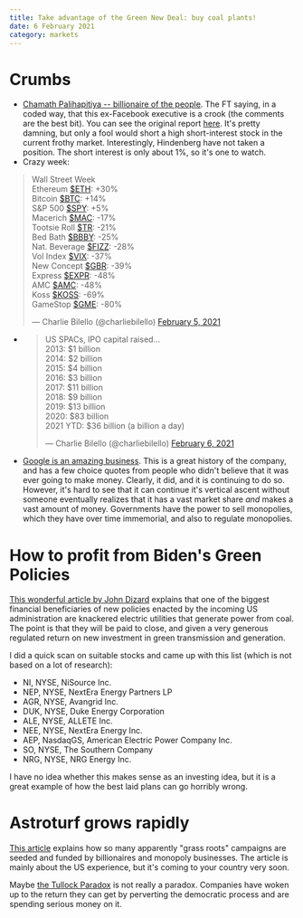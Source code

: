 ```yaml
---
title: Take advantage of the Green New Deal: buy coal plants!
date: 6 February 2021
category: markets
---
```


# Crumbs

- [Chamath Palihapitiya -- billionaire of the people](https://www.ft.com/content/ab96cae4-1bbc-4b66-a100-be6c07ea3f2b). The FT saying, in a coded way, that this ex-Facebook executive is a crook (the comments are the best bit). You can see the original report [here](https://hindenburgresearch.com/clover/). It's pretty damning, but only a fool would short a high short-interest stock in the current frothy market. Interestingly, Hindenberg have not taken a position. The short interest is only about 1%, so it's one to watch.
- Crazy week:
<blockquote class="twitter-tweet"><p lang="en" dir="ltr">Wall Street Week<br>Ethereum <a href="https://twitter.com/search?q=%24ETH&amp;src=ctag&amp;ref_src=twsrc%5Etfw">$ETH</a>: +30%<br>Bitcoin <a href="https://twitter.com/search?q=%24BTC&amp;src=ctag&amp;ref_src=twsrc%5Etfw">$BTC</a>: +14%<br>S&amp;P 500 <a href="https://twitter.com/search?q=%24SPY&amp;src=ctag&amp;ref_src=twsrc%5Etfw">$SPY</a>: +5%<br>Macerich <a href="https://twitter.com/search?q=%24MAC&amp;src=ctag&amp;ref_src=twsrc%5Etfw">$MAC</a>: -17%<br>Tootsie Roll <a href="https://twitter.com/search?q=%24TR&amp;src=ctag&amp;ref_src=twsrc%5Etfw">$TR</a>: -21%<br>Bed Bath <a href="https://twitter.com/search?q=%24BBBY&amp;src=ctag&amp;ref_src=twsrc%5Etfw">$BBBY</a>: -25%<br>Nat. Beverage <a href="https://twitter.com/search?q=%24FIZZ&amp;src=ctag&amp;ref_src=twsrc%5Etfw">$FIZZ</a>: -28%<br>Vol Index <a href="https://twitter.com/search?q=%24VIX&amp;src=ctag&amp;ref_src=twsrc%5Etfw">$VIX</a>: -37%<br>New Concept <a href="https://twitter.com/search?q=%24GBR&amp;src=ctag&amp;ref_src=twsrc%5Etfw">$GBR</a>: -39%<br>Express <a href="https://twitter.com/search?q=%24EXPR&amp;src=ctag&amp;ref_src=twsrc%5Etfw">$EXPR</a>: -48%<br>AMC <a href="https://twitter.com/search?q=%24AMC&amp;src=ctag&amp;ref_src=twsrc%5Etfw">$AMC</a>: -48%<br>Koss <a href="https://twitter.com/search?q=%24KOSS&amp;src=ctag&amp;ref_src=twsrc%5Etfw">$KOSS</a>: -69%<br>GameStop <a href="https://twitter.com/search?q=%24GME&amp;src=ctag&amp;ref_src=twsrc%5Etfw">$GME</a>: -80%</p>&mdash; Charlie Bilello (@charliebilello) <a href="https://twitter.com/charliebilello/status/1357823507036598277?ref_src=twsrc%5Etfw">February 5, 2021</a></blockquote> <script async src="https://platform.twitter.com/widgets.js" charset="utf-8"></script> 

- <blockquote class="twitter-tweet"><p lang="en" dir="ltr">US SPACs, IPO capital raised...<br>2013: $1 billion<br>2014: $2 billion<br>2015: $4 billion<br>2016: $3 billion<br>2017: $11 billion<br>2018: $9 billion<br>2019: $13 billion<br>2020: $83 billion<br>2021 YTD: $36 billion (a billion a day)</p>&mdash; Charlie Bilello (@charliebilello) <a href="https://twitter.com/charliebilello/status/1358032934490542081?ref_src=twsrc%5Etfw">February 6, 2021</a></blockquote> <script async src="https://platform.twitter.com/widgets.js" charset="utf-8"></script> 
- [Google is an amazing business](https://compoundadvisors.com/2021/8-to-80-spotlight-google-2-4-21). This is a great history of the company, and has a few choice quotes from people who didn't believe that it was ever going to make money. Clearly, it did, and it is continuing to do so. However, it's hard to see that it can continue it's vertical ascent without someone eventually realizes that it has a vast market share _and_ makes a vast amount of money. Governments have the power to sell monopolies, which they have over time immemorial, and also to regulate monopolies. 

# How to profit from Biden's Green Policies

[This wonderful article by John Dizard](https://www.ft.com/content/04b9376c-6f7d-49b3-9d36-94302e9e4fcc) explains that one of the biggest financial beneficiaries of new policies enacted by the incoming US administration are knackered electric utilities that generate power from coal. 
The point is that they will be paid to close, and given a very generous regulated return on new investment in green transmission and generation.

I did a quick scan on suitable stocks and came up with this list (which is not based on a lot of research):

- NI, NYSE, NiSource Inc.
- NEP, NYSE, NextEra Energy Partners LP
- AGR, NYSE, Avangrid Inc.
- DUK, NYSE, Duke Energy Corporation
- ALE, NYSE, ALLETE Inc.
- NEE, NYSE, NextEra Energy Inc.
- AEP, NasdaqGS, American Electric Power Company Inc.
- SO, NYSE, The Southern Company
- NRG, NYSE, NRG Energy Inc.

I have no idea whether this makes sense as an investing idea, but it is a great example of how the best laid plans can go horribly wrong.

# Astroturf grows rapidly

[This article](https://www.spiked-online.com/2021/01/29/the-billionaire-takeover-of-civil-society/) explains how so many apparently "grass roots" campaigns are seeded and funded by billionaires and monopoly businesses. The article is mainly about the US experience, but it's coming to your country very soon.

Maybe [the Tullock Paradox](https://en.wikipedia.org/wiki/Rent-seeking) is not really a paradox. Companies have woken up to the return they can get by perverting the democratic process and are spending serious money on it.



